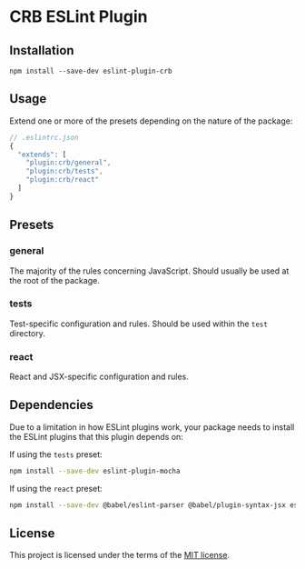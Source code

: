 # CRB ESLint Plugin

## Installation

```
npm install --save-dev eslint-plugin-crb
```

## Usage

Extend one or more of the presets depending on the nature of the package:

```js
// .eslintrc.json
{
  "extends": [
    "plugin:crb/general",
    "plugin:crb/tests",
    "plugin:crb/react"
  ]
}
```

## Presets

### general

The majority of the rules concerning JavaScript. Should usually be used at the root of the package.

### tests

Test-specific configuration and rules. Should be used within the `test` directory.

### react

React and JSX-specific configuration and rules.

## Dependencies

Due to a limitation in how ESLint plugins work, your package needs to install the ESLint plugins that this plugin depends on:

If using the `tests` preset:

```bash
npm install --save-dev eslint-plugin-mocha
```

If using the `react` preset:

```bash
npm install --save-dev @babel/eslint-parser @babel/plugin-syntax-jsx eslint-plugin-react
```

## License

This project is licensed under the terms of the [MIT license](/LICENSE.md).
